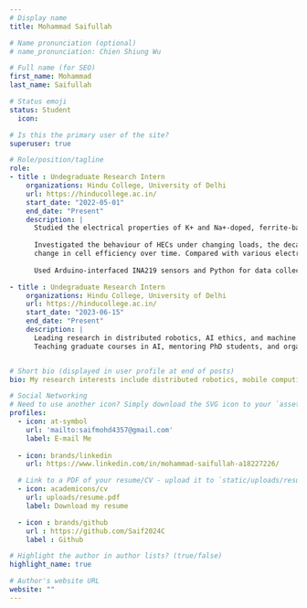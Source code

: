 ```yaml
---
# Display name
title: Mohammad Saifullah

# Name pronunciation (optional)
# name_pronunciation: Chien Shiung Wu

# Full name (for SEO)
first_name: Mohammad
last_name: Saifullah

# Status emoji
status: Student
  icon: 

# Is this the primary user of the site?
superuser: true

# Role/position/tagline
role: 
- title : Undegraduate Research Intern
    organizations: Hindu College, University of Delhi
    url: https://hinducollege.ac.in/
    start_date: "2022-05-01"
    end_date: "Present"
    description: |
      Studied the electrical properties of K+ and Na+-doped, ferrite-based HECs—a novel green energy source.
      
      Investigated the behaviour of HECs under changing loads, the decay of generated current/voltage, and the
      change in cell efficiency over time. Compared with various electrochemical cells reported in literature.
      
      Used Arduino-interfaced INA219 sensors and Python for data collection and analysis. Curve fit current decay vs time curves to report various statistical metrics using scikit-learn

- title : Undegraduate Research Intern
    organizations: Hindu College, University of Delhi
    url: https://hinducollege.ac.in/
    start_date: "2023-06-15"
    end_date: "Present"
    description: |
      Leading research in distributed robotics, AI ethics, and machine learning. 
      Teaching graduate courses in AI, mentoring PhD students, and organizing conferences.


# Short bio (displayed in user profile at end of posts)
bio: My research interests include distributed robotics, mobile computing and programmable matter.

# Social Networking
# Need to use another icon? Simply download the SVG icon to your `assets/media/icons/` folder.
profiles:
  - icon: at-symbol
    url: 'mailto:saifmohd4357@gmail.com'
    label: E-mail Me
    
  - icon: brands/linkedin
    url: https://www.linkedin.com/in/mohammad-saifullah-a18227226/

  # Link to a PDF of your resume/CV - upload it to `static/uploads/resume.pdf`
  - icon: academicons/cv
    url: uploads/resume.pdf
    label: Download my resume

  - icon : brands/github
    url : https://github.com/Saif2024C
    label : Github

# Highlight the author in author lists? (true/false)
highlight_name: true

# Author's website URL
website: ""
---
```

